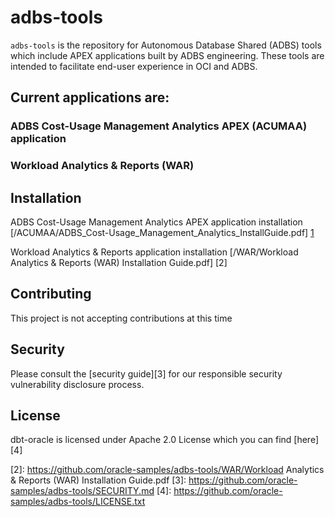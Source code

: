 # adbs-tools

`adbs-tools` is the repository for Autonomous Database Shared (ADBS) tools which include APEX applications built by ADBS engineering.
These tools are intended to facilitate end-user experience in OCI and ADBS.

## Current applications are:

### ADBS Cost-Usage Management Analytics APEX (ACUMAA) application
### Workload Analytics & Reports (WAR)

## Installation <a name='installation'></a>

ADBS Cost-Usage Management Analytics APEX application installation [/ACUMAA/ADBS_Cost-Usage_Management_Analytics_InstallGuide.pdf] [1]

Workload Analytics & Reports application installation [/WAR/Workload Analytics & Reports (WAR) Installation Guide.pdf] [2]

## Contributing  <a name='contributing'></a>

This project is not accepting contributions at this time

## Security <a name='security'></a>
Please consult the [security guide][3] for our responsible security vulnerability disclosure process.

## License <a name='license'></a>
dbt-oracle is licensed under Apache 2.0 License which you can find [here][4]

[1]: https://github.com/oracle-samples/adbs-tools/ACUMAA/ADBS_Cost-Usage_Management_Analytics_InstallGuide.pdf
[2]: https://github.com/oracle-samples/adbs-tools/WAR/Workload Analytics & Reports (WAR) Installation Guide.pdf
[3]: https://github.com/oracle-samples/adbs-tools/SECURITY.md
[4]: https://github.com/oracle-samples/adbs-tools/LICENSE.txt

